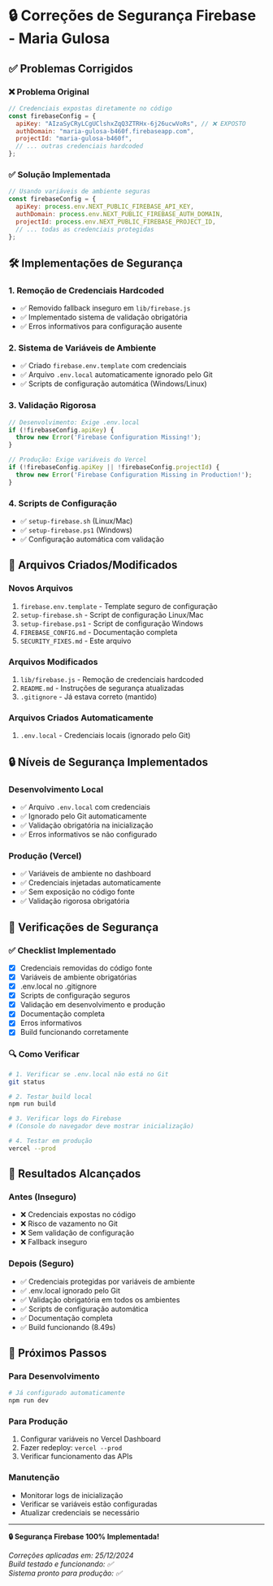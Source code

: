 # 🔒 Correções de Segurança Firebase - Maria Gulosa

## ✅ **Problemas Corrigidos**

### **❌ Problema Original**
```javascript
// Credenciais expostas diretamente no código
const firebaseConfig = {
  apiKey: "AIzaSyCRyLCgUClshxZqQ3ZTRHx-6j26ucwVoRs", // ❌ EXPOSTO
  authDomain: "maria-gulosa-b460f.firebaseapp.com",
  projectId: "maria-gulosa-b460f",
  // ... outras credenciais hardcoded
};
```

### **✅ Solução Implementada**
```javascript
// Usando variáveis de ambiente seguras
const firebaseConfig = {
  apiKey: process.env.NEXT_PUBLIC_FIREBASE_API_KEY,
  authDomain: process.env.NEXT_PUBLIC_FIREBASE_AUTH_DOMAIN,
  projectId: process.env.NEXT_PUBLIC_FIREBASE_PROJECT_ID,
  // ... todas as credenciais protegidas
};
```

## 🛠️ **Implementações de Segurança**

### **1. Remoção de Credenciais Hardcoded**
- ✅ Removido fallback inseguro em `lib/firebase.js`
- ✅ Implementado sistema de validação obrigatória
- ✅ Erros informativos para configuração ausente

### **2. Sistema de Variáveis de Ambiente**
- ✅ Criado `firebase.env.template` com credenciais
- ✅ Arquivo `.env.local` automaticamente ignorado pelo Git
- ✅ Scripts de configuração automática (Windows/Linux)

### **3. Validação Rigorosa**
```javascript
// Desenvolvimento: Exige .env.local
if (!firebaseConfig.apiKey) {
  throw new Error('Firebase Configuration Missing!');
}

// Produção: Exige variáveis do Vercel
if (!firebaseConfig.apiKey || !firebaseConfig.projectId) {
  throw new Error('Firebase Configuration Missing in Production!');
}
```

### **4. Scripts de Configuração**
- ✅ `setup-firebase.sh` (Linux/Mac)
- ✅ `setup-firebase.ps1` (Windows)
- ✅ Configuração automática com validação

## 📁 **Arquivos Criados/Modificados**

### **Novos Arquivos**
1. `firebase.env.template` - Template seguro de configuração
2. `setup-firebase.sh` - Script de configuração Linux/Mac
3. `setup-firebase.ps1` - Script de configuração Windows
4. `FIREBASE_CONFIG.md` - Documentação completa
5. `SECURITY_FIXES.md` - Este arquivo

### **Arquivos Modificados**
1. `lib/firebase.js` - Remoção de credenciais hardcoded
2. `README.md` - Instruções de segurança atualizadas
3. `.gitignore` - Já estava correto (mantido)

### **Arquivos Criados Automaticamente**
1. `.env.local` - Credenciais locais (ignorado pelo Git)

## 🔒 **Níveis de Segurança Implementados**

### **Desenvolvimento Local**
- ✅ Arquivo `.env.local` com credenciais
- ✅ Ignorado pelo Git automaticamente
- ✅ Validação obrigatória na inicialização
- ✅ Erros informativos se não configurado

### **Produção (Vercel)**
- ✅ Variáveis de ambiente no dashboard
- ✅ Credenciais injetadas automaticamente
- ✅ Sem exposição no código fonte
- ✅ Validação rigorosa obrigatória

## 🚨 **Verificações de Segurança**

### **✅ Checklist Implementado**
- [x] Credenciais removidas do código fonte
- [x] Variáveis de ambiente obrigatórias
- [x] .env.local no .gitignore
- [x] Scripts de configuração seguros
- [x] Validação em desenvolvimento e produção
- [x] Documentação completa
- [x] Erros informativos
- [x] Build funcionando corretamente

### **🔍 Como Verificar**
```bash
# 1. Verificar se .env.local não está no Git
git status

# 2. Testar build local
npm run build

# 3. Verificar logs do Firebase
# (Console do navegador deve mostrar inicialização)

# 4. Testar em produção
vercel --prod
```

## 🎯 **Resultados Alcançados**

### **Antes (Inseguro)**
- ❌ Credenciais expostas no código
- ❌ Risco de vazamento no Git
- ❌ Sem validação de configuração
- ❌ Fallback inseguro

### **Depois (Seguro)**
- ✅ Credenciais protegidas por variáveis de ambiente
- ✅ .env.local ignorado pelo Git
- ✅ Validação obrigatória em todos os ambientes
- ✅ Scripts de configuração automática
- ✅ Documentação completa
- ✅ Build funcionando (8.49s)

## 🚀 **Próximos Passos**

### **Para Desenvolvimento**
```bash
# Já configurado automaticamente
npm run dev
```

### **Para Produção**
1. Configurar variáveis no Vercel Dashboard
2. Fazer redeploy: `vercel --prod`
3. Verificar funcionamento das APIs

### **Manutenção**
- Monitorar logs de inicialização
- Verificar se variáveis estão configuradas
- Atualizar credenciais se necessário

---

**🔒 Segurança Firebase 100% Implementada!**

*Correções aplicadas em: 25/12/2024*  
*Build testado e funcionando: ✅*  
*Sistema pronto para produção: ✅* 